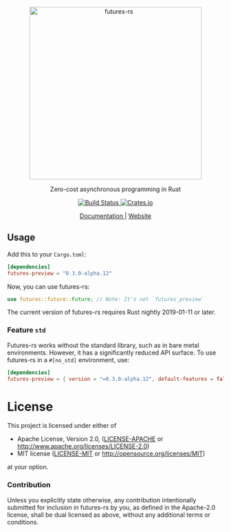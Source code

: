 <p align="center">
  <img alt="futures-rs" src="https://raw.githubusercontent.com/rust-lang-nursery/futures-rs/gh-pages/assets/images/futures-rs-logo.svg?sanitize=true" width="400">
</p>

<p align="center">
  Zero-cost asynchronous programming in Rust
</p>

<p align="center">
  <a href="https://travis-ci.com/rust-lang-nursery/futures-rs">
    <img alt="Build Status" src="https://travis-ci.com/rust-lang-nursery/futures-rs.svg?branch=master">
  </a>

  <a href="https://crates.io/crates/futures-preview">
    <img alt="Crates.io" src="https://img.shields.io/crates/v/futures-preview.svg">
  </a>
</p>

<p align="center">
  <a href="https://rust-lang-nursery.github.io/futures-api-docs/0.3.0-alpha.12/futures/">
    Documentation
  </a> | <a href="https://rust-lang-nursery.github.io/futures-rs/">
    Website
  </a>
</p>

## Usage

Add this to your `Cargo.toml`:

```toml
[dependencies]
futures-preview = "0.3.0-alpha.12"
```

Now, you can use futures-rs:

```rust
use futures::future::Future; // Note: It's not `futures_preview`
```

The current version of futures-rs requires Rust nightly 2019-01-11 or later.

### Feature `std`

Futures-rs works without the standard library, such as in bare metal environments.
However, it has a significantly reduced API surface. To use futures-rs in
a `#[no_std]` environment, use:

```toml
[dependencies]
futures-preview = { version = "=0.3.0-alpha.12", default-features = false }
```

# License

This project is licensed under either of

 * Apache License, Version 2.0, ([LICENSE-APACHE](LICENSE-APACHE) or
   http://www.apache.org/licenses/LICENSE-2.0)
 * MIT license ([LICENSE-MIT](LICENSE-MIT) or
   http://opensource.org/licenses/MIT)

at your option.

### Contribution

Unless you explicitly state otherwise, any contribution intentionally submitted
for inclusion in futures-rs by you, as defined in the Apache-2.0 license, shall be
dual licensed as above, without any additional terms or conditions.
